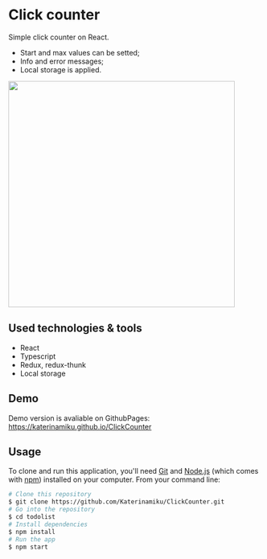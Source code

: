 
# Click counter

Simple click counter on React. 
- Start and max values can be setted;
- Info and error messages; 
- Local storage is applied.

<p align="left"><img src="https://s8.gifyu.com/images/video_2022-07-12_16-50-32-1.gif" width="450"/> </p>

## Used technologies & tools

- React
- Typescript
- Redux, redux-thunk
- Local storage

## Demo

Demo version is avaliable
on GithubPages:  https://katerinamiku.github.io/ClickCounter

## Usage

To clone and run this application, you'll need [Git](https://git-scm.com) and [Node.js](https://nodejs.org/en/download/) (which comes with [npm](http://npmjs.com)) installed on your computer. From your command line:

```bash
# Clone this repository
$ git clone https://github.com/Katerinamiku/ClickCounter.git
# Go into the repository
$ cd todolist
# Install dependencies
$ npm install
# Run the app
$ npm start
```
